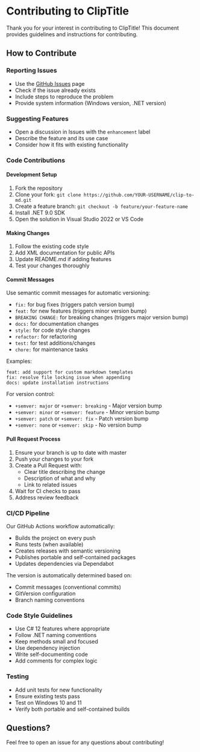 # Contributing to ClipTitle

Thank you for your interest in contributing to ClipTitle! This document provides guidelines and instructions for contributing.

## How to Contribute

### Reporting Issues
- Use the [GitHub Issues](https://github.com/abhaypsingh/clip-to-md/issues) page
- Check if the issue already exists
- Include steps to reproduce the problem
- Provide system information (Windows version, .NET version)

### Suggesting Features
- Open a discussion in Issues with the `enhancement` label
- Describe the feature and its use case
- Consider how it fits with existing functionality

### Code Contributions

#### Development Setup
1. Fork the repository
2. Clone your fork: `git clone https://github.com/YOUR-USERNAME/clip-to-md.git`
3. Create a feature branch: `git checkout -b feature/your-feature-name`
4. Install .NET 9.0 SDK
5. Open the solution in Visual Studio 2022 or VS Code

#### Making Changes
1. Follow the existing code style
2. Add XML documentation for public APIs
3. Update README.md if adding features
4. Test your changes thoroughly

#### Commit Messages
Use semantic commit messages for automatic versioning:
- `fix:` for bug fixes (triggers patch version bump)
- `feat:` for new features (triggers minor version bump)
- `BREAKING CHANGE:` for breaking changes (triggers major version bump)
- `docs:` for documentation changes
- `style:` for code style changes
- `refactor:` for refactoring
- `test:` for test additions/changes
- `chore:` for maintenance tasks

Examples:
```
feat: add support for custom markdown templates
fix: resolve file locking issue when appending
docs: update installation instructions
```

For version control:
- `+semver: major` or `+semver: breaking` - Major version bump
- `+semver: minor` or `+semver: feature` - Minor version bump  
- `+semver: patch` or `+semver: fix` - Patch version bump
- `+semver: none` or `+semver: skip` - No version bump

#### Pull Request Process
1. Ensure your branch is up to date with master
2. Push your changes to your fork
3. Create a Pull Request with:
   - Clear title describing the change
   - Description of what and why
   - Link to related issues
4. Wait for CI checks to pass
5. Address review feedback

### CI/CD Pipeline

Our GitHub Actions workflow automatically:
- Builds the project on every push
- Runs tests (when available)
- Creates releases with semantic versioning
- Publishes portable and self-contained packages
- Updates dependencies via Dependabot

The version is automatically determined based on:
- Commit messages (conventional commits)
- GitVersion configuration
- Branch naming conventions

### Code Style Guidelines

- Use C# 12 features where appropriate
- Follow .NET naming conventions
- Keep methods small and focused
- Use dependency injection
- Write self-documenting code
- Add comments for complex logic

### Testing

- Add unit tests for new functionality
- Ensure existing tests pass
- Test on Windows 10 and 11
- Verify both portable and self-contained builds

## Questions?

Feel free to open an issue for any questions about contributing!